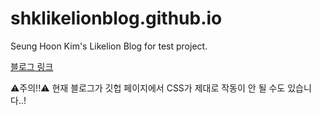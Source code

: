 # shklikelionblog.github.io
Seung Hoon Kim's Likelion Blog for test project.

<a href="https://patrickkkim.github.io/shklikelionblog.github.io/">블로그 링크</a>

⚠️주의!!⚠️ 현재 블로그가 깃헙 페이지에서 CSS가 제대로 작동이 안 될 수도 있습니다..!
